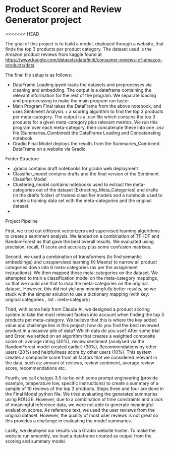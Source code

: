 # Product Scorer and Review Generator project
<<<<<<< HEAD

The goal of this project is to build a model, deployed through a website, that finds the top 3 products per product category. The dataset used is the Amazon product reviews from kaggle found at https://www.kaggle.com/datasets/datafiniti/consumer-reviews-of-amazon-products/data
 
The final file setup is as follows:
- DataFrame Loading.ipynb loads the datasets and preprocesses via cleaning and embedding. The output is a dataframe containing the relevant information for the rest of the program. We separate loading and preprocessing to make the main program run faster. 
- Main Program Final takes the DataFrame from the above notebook, and uses Sentiment Analysis + a scoring algorithm to find the top 3 products per meta-category. The output is a .csv file which contains the top 3 products for a given meta-category plus relevant metrics. We run this program over each meta-category, then concatenate these into one .csv file (Summaries_Combined) the DataFrame Loading and Concatenating notebook.
- Gradio Final Model deploys the results from the Summaries_Combined DataFrame on a website via Gradio. 

Folder Structure
- .gradio contains draft notebooks for gradio web deployment
- Classifier_model contains drafts and the final version of the Sentiment Classifier Model
- Clustering_model contains notebooks used to extract the meta-categories out of the dataset (Extracting_Meta_Categories) and drafts (in the drafts folder) of trained classifier models and a notebook used to create a training data set with the meta-categories and the original dataset.  
-


Project Pipeline

First, we tried out different vectorizers and supervised learning algorithms to create a sentiment analysis. We landed on a combination of TF-IDF and RandomForest as that gave the best overall results. We evaluated using precision, recall, f1 score and accuracy plus some confusion matrixes. 

Second, we used a combination of transformers (to find semantic embeddings) and unsupervised learning (K-Means) to narrow all product categories down into 6 meta-categories (as per the assignment instructions). We then mapped these meta-categories on the dataset.
    We attempted to train a classification model on the meta-category mappings, so that we could use that to map the meta-categories on the original dataset.  However, this did not yiel any meaningfully better results, so we stuck with the simpler solution to use a dictionary mapping (with key: original categories , list : meta-category)

Third, with some help from Claude AI, we designed a product scoring system to take the most relevant factors into account when finding the top 3 products pet meta-category. We believe that this is where the key added value and challenge lies in this project: how do you find the best reviewed product in a massive pile of data? Which data do you use? After some trial and Error, we settled on an algorithm that creates a weighted composite score of: average rating (40%), review sentiment (analysed via the RandomForest model created earlier) (30%), Recommendations by other users (20%) and helpfullness score by other users (10%). This system creates a composite score from all factors that we considered relevant in the data, such as: amount of reviews, review sentiment, average review score, recommendations etc. 

Fourth, we call chatgpt-3.5-turbo with some prompt engineering (provide example, temperature low, specific instructions) to create a summary of a sample of 10 reviews of the top 3 products. Steps three and four are done in the Final Model python file. 
    We tried evaluating the generated summaries using ROUGE. However, due to a combination of time constraints and a lack of meaningful reference data, we were not able to generate meaningful evaluation scores. As reference text, we used the user reviews from the original dataset. However, the quality of most user reviews is not great so this provides a challenge in evaluating the model summaries.  

Lastly, we deployed our results via a Gradio website hoster. To make the website run smoothly, we load a dataframe created as output from the scoring and summary model. 
